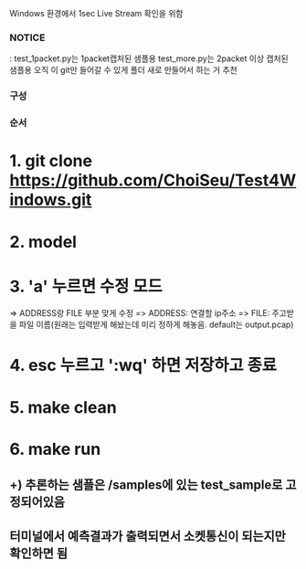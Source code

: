 Windows 환경에서 1sec Live Stream 확인을 위함

### NOTICE
 : test_1packet.py는 1packet캡처된 샘플용
   test_more.py는 2packet 이상 캡처된 샘플용
   오직 이 git만 들어갈 수 있게 폴더 새로 만들어서 하는 거 추천

### 구성


### 순서
# 1. git clone https://github.com/ChoiSeu/Test4Windows.git

# 2. model

# 3. 'a' 누르면 수정 모드
=> ADDRESS랑 FILE 부분 맞게 수정
=> ADDRESS: 연결할 ip주소
=> FILE: 주고받을 파일 이름(원래는 입력받게 해놨는데 미리 정하게 해놓음. default는 output.pcap)

# 4. esc 누르고 ':wq' 하면 저장하고 종료

# 5. make clean

# 6. make run

## +) 추론하는 샘플은 /samples에 있는 test_sample로 고정되어있음
##    터미널에서 예측결과가 출력되면서 소켓통신이 되는지만 확인하면 됨

